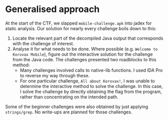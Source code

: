 # Generalised approach
At the start of the CTF, we slapped `mobile-challenge.apk` into jadex for static analysis. Our solution for nearly every challenge boils down to this:

1. Locate the relevant part of the decompiled Java output that corresponds with the challenge of interest.
2. Analyse it for what needs to be done. Where possible (e.g. `Welcome to Korovax Mobile`), figure out the interactive solution for the challenge from the Java code. The challenges presented two roadblocks to this method:
   * Many challenges involved calls to native-lib functions. I used IDA Pro to reverse my way through these.
   * For one particular challenge, `All about Korovax!`, I was unable to determine the interactive method to solve the challenge. In this case, I solve the challenge by directly obtaining the flag from the program, rather than concentrating on the intended path.

Some of the beginner challenges were also obtained by just applying `strings/grep`. No write-ups are planned for those challenges.
